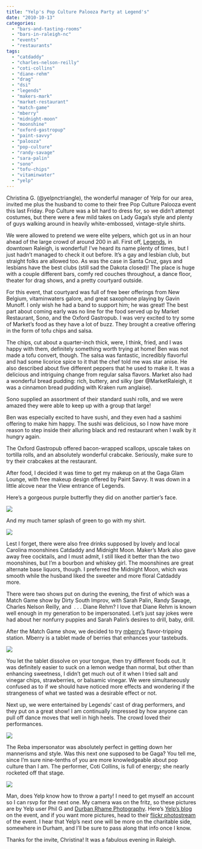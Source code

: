 ```yaml
---
title: "Yelp's Pop Culture Palooza Party at Legend's"
date: "2010-10-13"
categories: 
  - "bars-and-tasting-rooms"
  - "bars-in-raleigh-nc"
  - "events"
  - "restaurants"
tags: 
  - "catdaddy"
  - "charles-nelson-reilly"
  - "coti-collins"
  - "diane-rehm"
  - "drag"
  - "dsi"
  - "legends"
  - "makers-mark"
  - "market-restaurant"
  - "match-game"
  - "mberry"
  - "midnight-moon"
  - "moonshine"
  - "oxford-gastropup"
  - "paint-savvy"
  - "palooza"
  - "pop-culture"
  - "randy-savage"
  - "sara-palin"
  - "sono"
  - "tofu-chips"
  - "vitaminwater"
  - "yelp"
---
```


Christina G. (@yelpnctriangle), the wonderful manager of Yelp for our area, invited me plus the husband to come to their free Pop Culture Palooza event this last Friday. Pop Culture was a bit hard to dress for, so we didn’t attempt costumes, but there were a few mild takes on Lady Gaga’s style and plenty of guys walking around in heavily white-embossed, vintage-style shirts.

We were allowed to pretend we were elite yelpers, which got us in an hour ahead of the large crowd of around 200 in all. First off, [Legends](http://www.legends-club.com/index.php), in downtown Raleigh, is wonderful! I’ve heard its name plenty of times, but I just hadn’t managed to check it out before. It’s a gay and lesbian club, but straight folks are allowed too. As was the case in Santa Cruz, gays and lesbians have the best clubs (still sad the Dakota closed)! The place is huge with a couple different bars, comfy red couches throughout, a dance floor, theater for drag shows, and a pretty courtyard outside.

For this event, that courtyard was full of free beer offerings from New Belgium, vitaminwaters galore, and great saxophone playing by Gavin Munoff. I only wish he had a band to support him; he was great! The best part about coming early was no line for the food served up by Market Restaurant, Sono, and the Oxford Gastropub. I was very excited to try some of Market’s food as they have a lot of buzz. They brought a creative offering in the form of tofu chips and salsa.

The chips, cut about a quarter-inch thick, were, I think, fried, and I was happy with them, definitely something worth trying at home! Ben was not made a tofu convert, though. The salsa was fantastic, incredibly flavorful and had some licorice spice to it that the chef told me was star anise. He also described about five different peppers that he used to make it. It was a delicious and intriguing change from regular salsa flavors. Market also had a wonderful bread pudding: rich, buttery, and silky (per @MarketRaleigh, it was a cinnamon bread pudding with Kraken rum anglaise).

Sono supplied an assortment of their standard sushi rolls, and we were amazed they were able to keep up with a group that large!

Ben was especially excited to have sushi, and they even had a sashimi offering to make him happy. The sushi was delicious, so I now have more reason to step inside their alluring black and red restaurant when I walk by it hungry again.

The Oxford Gastropub offered bacon-wrapped scallops, upscale takes on tortilla rolls, and an absolutely wonderful crabcake. Seriously, make sure to try their crabcakes at the restaurant.

After food, I decided it was time to get my makeup on at the Gaga Glam Lounge, with free makeup design offered by Paint Savvy. It was down in a little alcove near the View entrance of Legends.

Here’s a gorgeous purple butterfly they did on another partier’s face.

![](http://farm5.static.flickr.com/4090/5070802562_cdda5bc02e.jpg)

And my much tamer splash of green to go with my shirt.

![](http://farm5.static.flickr.com/4125/5070578770_ef0ffe2a3b_z.jpg)

Lest I forget, there were also free drinks supposed by lovely and local Carolina moonshines Catdaddy and Midnight Moon. Maker’s Mark also gave away free cocktails, and I must admit, I still liked it better than the two moonshines, but I’m a bourbon and whiskey girl. The moonshines are great alternate base liquors, though. I preferred the Midnight Moon, which was smooth while the husband liked the sweeter and more floral Catdaddy more.

There were two shows put on during the evening, the first of which was a Match Game show by Dirty South Improv, with Sarah Palin, Randy Savage, Charles Nelson Reilly, and  . . . Diane Rehm? I love that Diane Rehm is known well enough in my generation to be impersonated. Let’s just say jokes were had about her nonfurry puppies and Sarah Palin’s desires to drill, baby, drill.

After the Match Game show, we decided to try [mberry’s](http://mberry.us/) flavor-tripping station. Mberry is a tablet made of berries that enhances your tastebuds.

![](http://farm5.static.flickr.com/4109/5070575492_1a516bf803_z.jpg)

You let the tablet dissolve on your tongue, then try different foods out. It was definitely easier to suck on a lemon wedge than normal, but other than enhancing sweetness, I didn’t get much out of it when I tried salt and vinegar chips, strawberries, or balsamic vinegar. We were simultaneously confused as to if we should have noticed more effects and wondering if the strangeness of what we tasted was a desirable effect or not.

Next up, we were entertained by Legends’ cast of drag performers, and they put on a great show! I am continually impressed by how anyone can pull off dance moves that well in high heels. The crowd loved their performances.

![](http://farm5.static.flickr.com/4084/5069989277_cf60d47cf7_z.jpg)

The Reba impersonator was absolutely perfect in getting down her mannerisms and style. Was this next one supposed to be Gaga? You tell me, since I’m sure nine-tenths of you are more knowledgeable about pop culture than I am. The performer, Coti Collins, is full of energy; she nearly rocketed off that stage.

![](http://farm5.static.flickr.com/4149/5064495594_c62e1b5654_z.jpg)

Man, does Yelp know how to throw a party! I need to get myself an account so I can rsvp for the next one. My camera was on the fritz, so these pictures are by Yelp user Phil G and [Durban Rhame Photography](http://www.durbanrhamephotography.com/). Here’s [Yelp’s blog](http://communityblog.yelp.com/2010/10/the-triangle-goes-gaga-for-yelps-pop-culture-palooza-open-party.html) on the event, and if you want more pictures, head to their [flickr photostream](http://www.flickr.com/photos/yelp/sets/72157625001183917/) of the event. I hear that Yelp’s next one will be more on the charitable side, somewhere in Durham, and I’ll be sure to pass along that info once I know.

Thanks for the invite, Christina! It was a fabulous evening in Raleigh.

